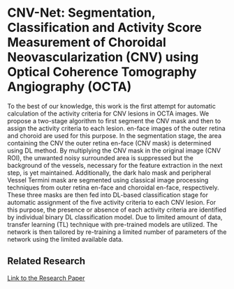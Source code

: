 # CNV-Net: Segmentation, Classification and Activity Score Measurement of Choroidal Neovascularization (CNV) using Optical Coherence Tomography Angiography (OCTA)
To the best of our knowledge, this work is the first attempt for automatic calculation of the activity criteria for CNV lesions in OCTA images. We propose a two-stage algorithm to first segment the CNV mask and then to assign the activity criteria to each lesion. en-face images of the outer retina and choroid are used for this purpose. In the segmentation stage, the area containing the CNV the outer retina en-face (CNV mask) is determined using DL method. By multiplying the CNV mask in the original image (CNV ROI), the unwanted noisy surrounded area is suppressed but the background of the vessels, necessary for the feature extraction in the next step, is yet maintained. Additionally, the dark halo mask and peripheral Vessel Termini mask are segmented using classical image processing techniques from outer retina en-face and choroidal en-face, respectively. These three masks are then fed into DL-based classification stage for automatic assignment of the five activity criteria to each CNV lesion. For this purpose, the presence or absence of each activity criteria are identified by individual binary DL classification model. Due to limited amount of data, transfer learning (TL) technique with pre-trained models are utilized. The network is then tailored by re-training a limited number of parameters of the network using the limited available data.

## Related Research
[Link to the Research Paper](https://www.mdpi.com/2075-4418/13/7/1309)

